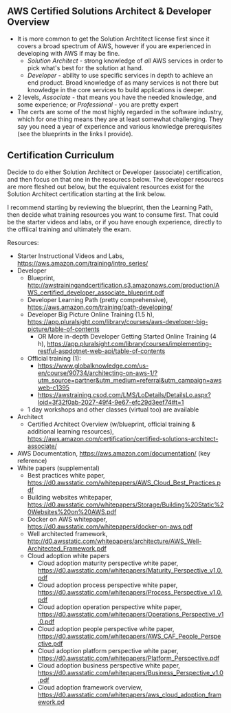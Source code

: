 ## AWS Certified Solutions Architect & Developer Overview

- It is more common to get the Solution Archtitect license first since it covers a broad spectrum of AWS, however if you are experienced in developing with AWS if may be fine. 
    - *Solution Architect* - strong knowledge of *all* AWS services in order to pick what's best for the solution at hand. 
    - *Developer* - ability to use specific services in depth to achieve an end product. Broad knowledge of as many services is not there but knowledge in the core services to build applications is deeper.
- 2 levels, *Associate* - that means you have the needed knowledge, and some experience; or *Professional* - you are pretty expert
- The certs are some of the most highly regarded in the software industry, which for one thing means they are at least somewhat challenging. They say you need a year of experience and various knowledge prerequisites (see the blueprints in the links I provide).

## Certification Curriculum 

Decide to do either Solution Architect or Developer (associate) certification, and then focus on that one in the resourecs below. The developer resourecs are more fleshed out below, but the equivalent resources exist for the Solution Architect certification starting at the link below.

I recommend starting by reviewing the blueprint, then the Learning Path, then decide what training resources you want to consume first. That could be the starter videos and labs, or if you have enough experience, directly to the offiical training and ultimately the exam. 

Resources: 
- Starter Instructional Videos and Labs, https://aws.amazon.com/training/intro_series/
- Developer
	- Blueprint, http://awstrainingandcertification.s3.amazonaws.com/production/AWS_certified_developer_associate_blueprint.pdf
	- Developer Learning Path (pretty comprehensive), https://aws.amazon.com/training/path-developing/
	- Developer Big Picture Online Training (1.5 h), https://app.pluralsight.com/library/courses/aws-developer-big-picture/table-of-contents
		- OR More in-depth Developer Getting Started Online Training (4 h), https://app.pluralsight.com/library/courses/implementing-restful-aspdotnet-web-api/table-of-contents
	- Official training (1): 
		- https://www.globalknowledge.com/us-en/course/90734/architecting-on-aws-1/?utm_source=partner&utm_medium=referral&utm_campaign=awsweb-c1395
		- https://awstraining.csod.com/LMS/LoDetails/DetailsLo.aspx?loid=3f32f0ab-2027-49f4-9e67-efc29d3eef74#t=1
	- 1 day workshops and other classes (virtual too) are available 
- Architect
	- Certified Architect Overview (w/blueprint, official training & additional learning resources), https://aws.amazon.com/certification/certified-solutions-architect-associate/
- AWS Documentation, https://aws.amazon.com/documentation/ (key reference)
- White papers (supplemental)		
	- Best practices white paper, https://d0.awsstatic.com/whitepapers/AWS_Cloud_Best_Practices.pdf
	- Building websites whitepaper, https://d0.awsstatic.com/whitepapers/Storage/Building%20Static%20Websites%20on%20AWS.pdf
	- Docker on AWS whitepaper, https://d0.awsstatic.com/whitepapers/docker-on-aws.pdf
	- Well architected framework, http://d0.awsstatic.com/whitepapers/architecture/AWS_Well-Architected_Framework.pdf
	- Cloud adoption white papers
		- Cloud adoption maturity perspective white paper, https://d0.awsstatic.com/whitepapers/Maturity_Perspective_v1.0.pdf
		- Cloud adoption process perspective white paper, https://d0.awsstatic.com/whitepapers/Process_Perspective_v1.0.pdf
		- Cloud adoption operation perspective white paper, https://d0.awsstatic.com/whitepapers/Operations_Perspective_v1.0.pdf
		- Cloud adoption people perspective white paper, https://d0.awsstatic.com/whitepapers/AWS_CAF_People_Perspective.pdf
		- Cloud adoption platform perspective white paper, https://d0.awsstatic.com/whitepapers/Platform_Perspective.pdf
		- Cloud adoption business perspective white paper, https://d0.awsstatic.com/whitepapers/Business_Perspective_v1.0.pdf
		- Cloud adoption framework overview, https://d0.awsstatic.com/whitepapers/aws_cloud_adoption_framework.pd
